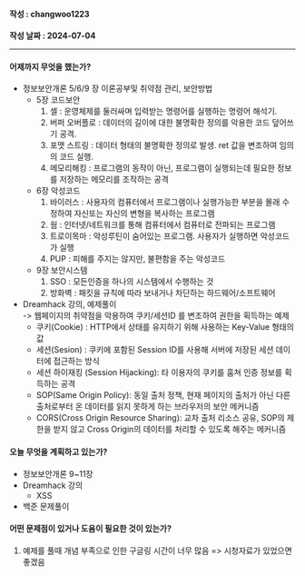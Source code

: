 #### 작성 : changwoo1223
**작성 날짜 : 2024-07-04**

---
#### 어제까지 무엇을 했는가?
- 정보보안개론 5/6/9 장 이론공부및 취약점 관리, 보안방법
  - 5장 코드보안  
      1. 셸 : 운영체제를 둘러싸며 입력받는 명령어를 실행하는 명령어 해석기.
      2. 버퍼 오버플로 : 데이터의 길이에 대한 불명확한 정의를 악용한 코드 덮어쓰기 공격.
      3. 포맷 스트링 : 데이터 형태의 불명확한 정의로 발생. ret 값을 변조하여 임의의 코드 실행.
      4. 메모리해킹 : 프로그램의 동작이 아닌, 프로그램이 실행되는데 필요한 정보를 저장하는 메모리를 조작하는 공격
   - 6장 악성코드
      1. 바이러스 : 사용자의 컴퓨터에서 프로그램이나 실행가능한 부분을 몰래 수정하여 자신또는 자신의 변형을 복사하는 프로그램
      2. 웜 : 인터넷/네트워크를 통해 컴퓨터에서 컴퓨터로 전파되는 프로그램
      3. 트로이목마 : 악성루틴이 숨어있는 프로그램. 사용자가 실행하면 악성코드가 실행
      4. PUP : 피해를 주지는 않지만, 불편함을 주는 악성코드
  - 9장 보안시스템
      1. SSO : 모든인증을 하나의 시스템에서 수행하는 것
      2. 방화벽 : 패킷을 규칙에 따라 보내거나 차단하는 하드웨어/소프트웨어
- Dreamhack 강의, 예제풀이  
        -> 웹페이지의 취약점을 악용하여 쿠키/세션ID 를 변조하여 권한을 획득하는 예제
    - 쿠키(Cookie) : HTTP에서 상태를 유지하기 위해 사용하는 Key-Value 형태의 값
    - 세션(Sesion) : 쿠키에 포함된 Session ID를 사용해 서버에 저장된 세션 데이터에 접근하는 방식
    - 세션 하이재킹 (Session Hijacking): 타 이용자의 쿠키를 훔쳐 인증 정보를 획득하는 공격
    - SOP(Same Origin Policy): 동일 출처 정책, 현재 페이지의 출처가 아닌 다른 출처로부터 온 데이터를 읽지 못하게 하는 브라우저의 보안 메커니즘
    - CORS(Cross Origin Resource Sharing): 교차 출처 리소스 공유, SOP의 제한을 받지 않고 Cross Origin의 데이터를 처리할 수 있도록 해주는 메커니즘
  
#### 오늘 무엇을 계획하고 있는가?
- 정보보안개론 9~11장
- Dreamhack 강의 
  - XSS
- 백준 문제풀이
  
#### 어떤 문제점이 있거나 도움이 필요한 것이 있는가?
  1. 예제를 풀때 개념 부족으로 인한 구글링 시간이 너무 많음
    => 시청자료가 있었으면 좋겠음